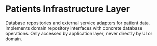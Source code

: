 # Patients Infrastructure Layer

Database repositories and external service adapters for patient data.
Implements domain repository interfaces with concrete database operations.
Only accessed by application layer, never directly by UI or domain.